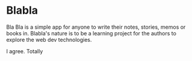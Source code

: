 # Blabla
Bla Bla is a simple app for anyone to write their notes, stories, memos or books in. Blabla's nature is to be a learning project for the authors to explore the web dev technologies.

I agree. Totally